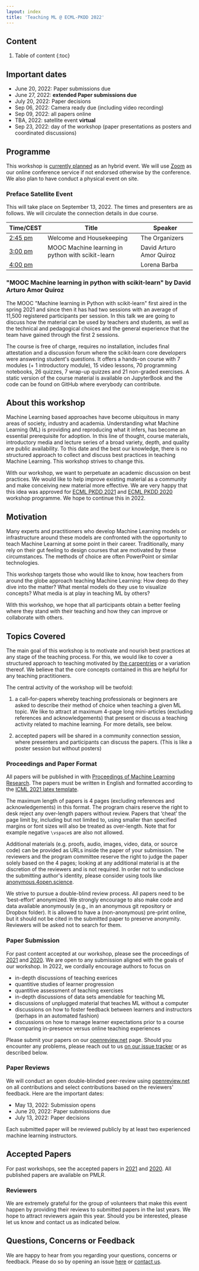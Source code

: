 ```yaml
---
layout: index
title: 'Teaching ML @ ECML-PKDD 2022'
---
```


## Content

1. Table of content
{:toc}

## Important dates

* June 20, 2022: Paper submissions due 
* June 27, 2022: **extended Paper submissions due**
* July 20, 2022: Paper decisions
* Sep 06, 2022: Camera ready due (including video recording)
* Sep 09, 2022: all papers online
* TBA, 2022: satellite event **virtual** 
* Sep 23, 2022: day of the workshop (paper presentations as posters and coordinated discussions) 

## Programme

This workshop is [currently planned](https://2022.ecmlpkdd.org/index.php/2021/05/21/decision-to-organize-ecml-pkdd-2020-as-a-fully-virtual-conference/) as an hybrid event. We will use [Zoom](https://zoom.com) as our online conference service if not endorsed otherwise by the conference. We also plan to have conduct a physical event on site.

### Preface Satellite Event 

This will take place on September 13, 2022. The times and presenters are as follows. We will circulate the connection details in due course.

| Time/CEST                                                                          | Title                                                                                                                  | Speaker                                                                       |
| ---------------------------------------------------------------------------------- | ---------------------------------------------------------------------------------------------------------------------- | ----------------------------------------------------------------------------- |
| [2:45 pm](https://www.timeanddate.com/worldclock/fixedtime.html?iso=20220913T1245) | Welcome and Housekeeping                                                                                               | The Organizers                                                                |
| [3:00 pm](https://www.timeanddate.com/worldclock/fixedtime.html?iso=20220913T13)   | MOOC Machine learning in python with scikit-learn                                                                                                                       | David Arturo Amor Quiroz                                                      |
| [4:00 pm](https://www.timeanddate.com/worldclock/fixedtime.html?iso=20220913T14)   |                                                                                                                        | Lorena Barba                                                                  |

### "MOOC Machine learning in python with scikit-learn" by David Arturo Amor Quiroz

The MOOC "Machine learning in Python with scikit-learn" first aired in the
spring 2021 and since then it has had two sessions with an average of 11,500
registered participants per session.  In this talk we are going to discuss how
the material can be used by teachers and students, as well as the technical
and pedagogical choices and the general experience that the team have gained
through the first 2 sessions.

The course is free of charge, requires no installation, includes final
attestation and a discussion forum where the scikit-learn core developers were
answering student's questions. It offers a hands-on course with 7 modules (+ 1
introductory module), 15 video lessons, 70 programming notebooks, 26 quizzes,
7 wrap-up quizzes and 21 non-graded exercises. A static version of the course
material is available on JupyterBook and the code can be found on GitHub where
everybody can contribute.

## About this workshop

Machine Learning based approaches have become ubiquitous in many areas of society, industry and academia. Understanding what Machine Learning (ML) is providing and reproducing what it infers, has become an essential prerequisite for adoption. In this line of thought, course materials, introductory media and lecture series of a broad variety, depth, and quality are public availability. To this date and the best our knowledge, there is no structured approach to collect and discuss best practices in teaching Machine Learning. This workshop strives to change this. 

With our workshop, we want to perpetuate an academic discussion on best practices. We would like to help improve existing material as a community and make conceiving new material more effective. We are very happy that this idea was approved for [ECML PKDD 2021](https://2021.ecmlpkdd.org/?page_id=1705) and [ECML PKDD 2020](https://teaching-ml.github.io/2020/) workshop programme. We hope to continue this in 2022.


## Motivation

Many experts and practitioners who develop Machine Learning models or infrastructure around these models are confronted with the opportunity to teach Machine Learning at some point in their career. Traditionally, many rely on their gut feeling to design courses that are motivated by these circumstances. The methods of choice are often PowerPoint or similar technologies.

This workshop targets those who would like to know, how teachers from around the globe approach teaching Machine Learning: How deep do they dive into the matter? What mental models do they use to visualize concepts? What media is at play in teaching ML by others? 

With this workshop, we hope that all participants obtain a better feeling where they stand with their teaching and how they can improve or collaborate with others.

## Topics Covered

The main goal of this workshop is to motivate and nourish best practices at any stage of the teaching process. For this, we would like to cover a structured approach to teaching motivated by [the carpentries](https://cdh.carpentries.org/) or a variation thereof. We believe that the core concepts contained in this are helpful for any teaching practitioners. 

The central activity of the workshop will be twofold: 

1. a call-for-papers whereby teaching professionals or beginners are asked to describe their method of choice when teaching a given ML topic. We like to attract at maximum 4-page long mini-articles (excluding references and acknowledgements) that present or discuss a teaching activity related to machine learning. For more details, see below.

2. accepted papers will be shared in a community connection session, where presenters and participants can discuss the papers. (This is like a poster session but without posters)

### Proceedings and Paper Format

All papers will be published in with [Proceedings of Machine Learning Research](http://proceedings.mlr.press/).
The papers must be written in English and formatted according to the [ICML 2021 latex template](https://github.com/teaching-ml/2022/raw/main/rsc/template/ICML2021%20Template%20--_%20Updated%20for%20TeachingML.zip).

The maximum length of papers is 4 pages (excluding references and acknowledgements) in this format. The program chairs reserve the right to desk reject any over-length papers without review. Papers that ‘cheat’ the page limit by, including but not limited to, using smaller than specified margins or font sizes will also be treated as over-length. Note that for example negative `\vspace`s are also not allowed.

Additional materials (e.g. proofs, audio, images, video, data, or source code) can be provided as URLs inside the paper of your submission. The reviewers and the program committee reserve the right to judge the paper solely based on the 4 pages; looking at any additional material is at the discretion of the reviewers and is not required. In order not to undisclose the submitting author's identity, please consider using tools like [anonymous.4open.science](https://anonymous.4open.science/).

We strive to pursue a double-blind review process. All papers need to be ‘best-effort’ anonymized. We strongly encourage to also make code and data available anonymously (e.g., in an anonymous git repository or Dropbox folder). It is allowed to have a (non-anonymous) pre-print online, but it should not be cited in the submitted paper to preserve anonymity. Reviewers will be asked not to search for them.

### Paper Submission

For past content accepted at our workshop, please see the proceedings of [2021](https://teaching-ml.github.io/2021/#accepted-papers) and [2020](https://teaching-ml.github.io/2020/#accepted-papers). We are open to any submission aligned with the goals of our workshop. In 2022, we cordially encourage authors to focus on 

- in-depth discussions of teaching exerices
- quantitive studies of learner progression
- quantitive assessment of teaching exercises
- in-depth discussions of data sets amendable for teaching ML
- discussions of unplugged material that teaches ML without a computer
- discussions on how to foster feedback between learners and instructors (perhaps in an automated fashion)
- discussions on how to manage learner expectations prior to a course
- comparing in-presence versus online teaching experiences

Please submit your papers on our [openreview.net](https://openreview.net/group?id=ecmlpkdd.org/ECMLPKDD/2022/Workshop/TeachML) page. Should you encounter any problems, please reach out to us [on our issue tracker](https://github.com/teaching-ml/2022/issues?q=is%3Aissue+is%3Aopen+sort%3Aupdated-desc) or as described below.

### Paper Reviews

We will conduct an open double-blinded peer-review using [openreview.net](https://openreview.net/group?id=ecmlpkdd.org/ECMLPKDD/2022/Workshop/TeachML) on all contributions and select contributions based on the reviewers' feedback. Here are the important dates:

* May 13, 2022: Submission opens
* June 20, 2022: Paper submissions due 
* July 13, 2022: Paper decisions

Each submitted paper will be reviewed publicly by at least two experienced machine learning instructors. 

## Accepted Papers 

For past workshops, see the accepted papers in [2021](https://teaching-ml.github.io/2021/#accepted-papers) and [2020](https://teaching-ml.github.io/2020/#accepted-papers). All published papers are available on PMLR.


### Reviewers

We are extremely grateful for the group of volunteers that make this event happen by providing their reviews to submitted papers in the last years. We hope to attract reviewers again this year. Should you be interested, please let us know and contact us as indicated below.

## Questions, Concerns or Feedback

We are happy to hear from you regarding your questions, concerns or feedback. Please do so by opening an issue [here](https://github.com/teaching-ml/2022/) or [contact us](mailto:p.steinbach@hzdr.de).
